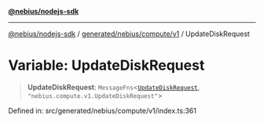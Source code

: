 [**@nebius/nodejs-sdk**](../../../../../README.md)

***

[@nebius/nodejs-sdk](../../../../../README.md) / [generated/nebius/compute/v1](../README.md) / UpdateDiskRequest

# Variable: UpdateDiskRequest

> **UpdateDiskRequest**: `MessageFns`\<[`UpdateDiskRequest`](../interfaces/UpdateDiskRequest.md), `"nebius.compute.v1.UpdateDiskRequest"`\>

Defined in: src/generated/nebius/compute/v1/index.ts:361
